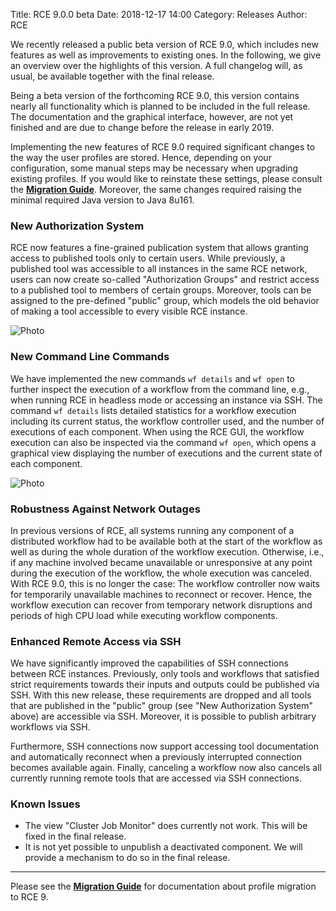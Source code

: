 Title: RCE 9.0.0 beta
Date: 2018-12-17 14:00
Category: Releases
Author: RCE



We recently released a public beta version of RCE 9.0, which includes new features as well as improvements to existing ones.
In the following, we give an overview over the highlights of this version.
A full changelog will, as usual, be available together with the final release.

Being a beta version of the forthcoming RCE 9.0, this version contains nearly all functionality which is planned to be included in the full release.
The documentation and the graphical interface, however, are not yet finished and are due to change before the release in early 2019.

Implementing the new features of RCE 9.0 required significant changes to the way the user profiles are stored.
Hence, depending on your configuration, some manual steps may be necessary when upgrading existing profiles.
If you would like to reinstate these settings, please consult the [**Migration Guide**](pages/documentation/migration-guide.html).
Moreover, the same changes required raising the minimal required Java version to Java 8u161.

### New Authorization System

RCE now features a fine-grained publication system that allows granting access to published tools only to certain users.
While previously, a published tool was accessible to all instances in the same RCE network, users can now create so-called "Authorization Groups" and restrict access to a published tool to members of certain groups.
Moreover, tools can be assigned to the pre-defined "public" group, which models the old behavior of making a tool accessible to every visible RCE instance.

![Photo]({attach}images/release-9.0.0/authorization.png)

### New Command Line Commands

We have implemented the new commands `wf details` and `wf open` to further inspect the execution of a workflow from the command line, e.g., when running RCE in headless mode or accessing an instance via SSH.
The command `wf details` lists detailed statistics for a workflow execution including its current status, the workflow controller used, and the number of executions of each component.
When using the RCE GUI, the workflow execution can also be inspected via the command `wf open`, which opens a graphical view displaying the number of executions and the current state of each component.

![Photo]({attach}images/release-9.0.0/wfdetails.png)

### Robustness Against Network Outages

In previous versions of RCE, all systems running any component of a distributed workflow had to be available both at the start of the workflow as well as during the whole duration of the workflow execution.
Otherwise, i.e., if any machine involved became unavailable or unresponsive at any point during the execution of the workflow, the whole execution was canceled.
With RCE 9.0, this is no longer the case:
The workflow controller now waits for temporarily unavailable machines to reconnect or recover.
Hence, the workflow execution can recover from temporary network disruptions and periods of high CPU load while executing workflow components.

### Enhanced Remote Access via SSH

We have significantly improved the capabilities of SSH connections between RCE instances.
Previously, only tools and workflows that satisfied strict requirements towards their inputs and outputs could be published via SSH.
With this new release, these requirements are dropped and all tools that are published in the "public" group (see "New Authorization System" above) are accessible via SSH.
Moreover, it is possible to publish arbitrary workflows via SSH.

Furthermore, SSH connections now support accessing tool documentation and automatically reconnect when a previously interrupted connection becomes available again.
Finally, canceling a workflow now also cancels all currently running remote tools that are accessed via SSH connections.

### Known Issues

* The view "Cluster Job Monitor" does currently not work. This will be fixed in the final release.
* It is not yet possible to unpublish a deactivated component. We will provide a mechanism to do so in the final release.

---
Please see the [**Migration Guide**](pages/documentation/migration-guide.html) for documentation about profile migration to RCE 9.